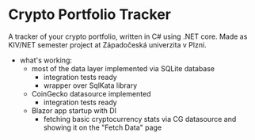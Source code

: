 # Crypto Portfolio Tracker
A tracker of your crypto portfolio, written in C# using .NET core. Made as KIV/NET semester project at Západočeská univerzita v Plzni.

- what's working:
    - most of the data layer implemented via SQLite database
        - integration tests ready
        - wrapper over SqlKata library
    - CoinGecko datasource implemented
        - integration tests ready
  - Blazor app startup with DI
    - fetching basic cryptocurrency stats via CG datasource and showing it on the "Fetch Data" page
  